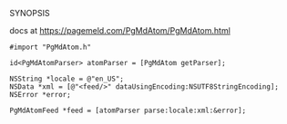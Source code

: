 SYNOPSIS

docs at https://pagemeld.com/PgMdAtom/PgMdAtom.html

```
#import "PgMdAtom.h"

id<PgMdAtomParser> atomParser = [PgMdAtom getParser];

NSString *locale = @"en_US";
NSData *xml = [@"<feed/>" dataUsingEncoding:NSUTF8StringEncoding];
NSError *error;

PgMdAtomFeed *feed = [atomParser parse:locale:xml:&error];
```
